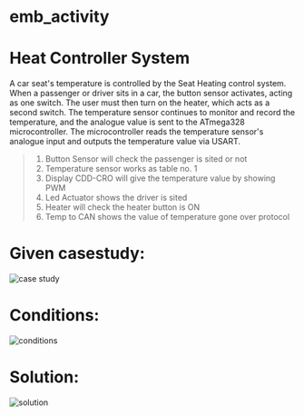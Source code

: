 # emb_activity

# Heat Controller System


A car seat's temperature is controlled by the Seat Heating control system. When a passenger or driver sits in a car, the button sensor activates, acting as one switch. The user must then turn on the heater, which acts as a second switch. The temperature sensor continues to monitor and record the temperature, and the analogue value is sent to the ATmega328 microcontroller. The microcontroller reads the temperature sensor's analogue input and outputs the temperature value via USART.

>1. Button Sensor will check the passenger is sited or not
>2. Temperature sensor works as table no. 1
>3. Display CDD-CRO will give the temperature value by showing PWM
>4. Led Actuator shows the driver is sited 
>5. Heater will check the heater button is ON
>6. Temp to CAN shows the value of temperature gone over protocol

# Given casestudy:
![case study](https://github.com/2015pushkar/303459_Embedded_casestudy/blob/main/303459_Embedded_CaseStudy/IMAGES%20AND%20RESULTS/casestudy.JPG)

# Conditions:
![conditions](https://github.com/KAUSI110799/emb_activity/blob/d4758c90c08c1787f5fad8100d7228a34a0e3614/IMAGES%20AND%20RESULTS/tabulation.JPG)


# Solution:
![solution](https://github.com/KAUSI110799/emb_activity/blob/7017a78be6161bd86ea227c71399ecd580fdfaf1/IMAGES%20AND%20RESULTS/Screenshot%20(59).png)



